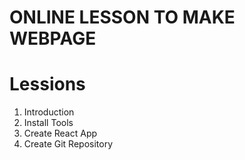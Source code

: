 # ONLINE LESSON TO MAKE WEBPAGE

# Lessions

1. Introduction
2. Install Tools
3. Create React App
4. Create Git Repository
